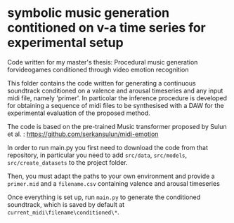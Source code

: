 # symbolic music generation contitioned on v-a time series for experimental setup
Code written for my master's thesis: Procedural music generation forvideogames conditioned through video emotion recognition

This folder contains the code written for generating a continuous soundtrack conditioned on a valence and arousal timeseries and any input midi file, namely 'primer'.
In particolar the inference procedure is developed for obtaining a sequence of midi files to be synthesised with a DAW for the experimental evaluation of the proposed method.

The code is based on the pre-trained Music transformer proposed by Sulun et al. : https://github.com/serkansulun/midi-emotion

In order to run main.py you first need to download the code from that repository, in particular you need to add `src/data`, `src/models`, `src/create_datasets` to the project folder.

Then, you must adapt the paths to your own environment and provide a `primer.mid` and a `filename.csv` containing valence and arousal timeseries 

Once everything is set up, run `main.py` to generate the conditioned soundtrack, which is saved by default at `current_midi\filename\conditioned\*`.

